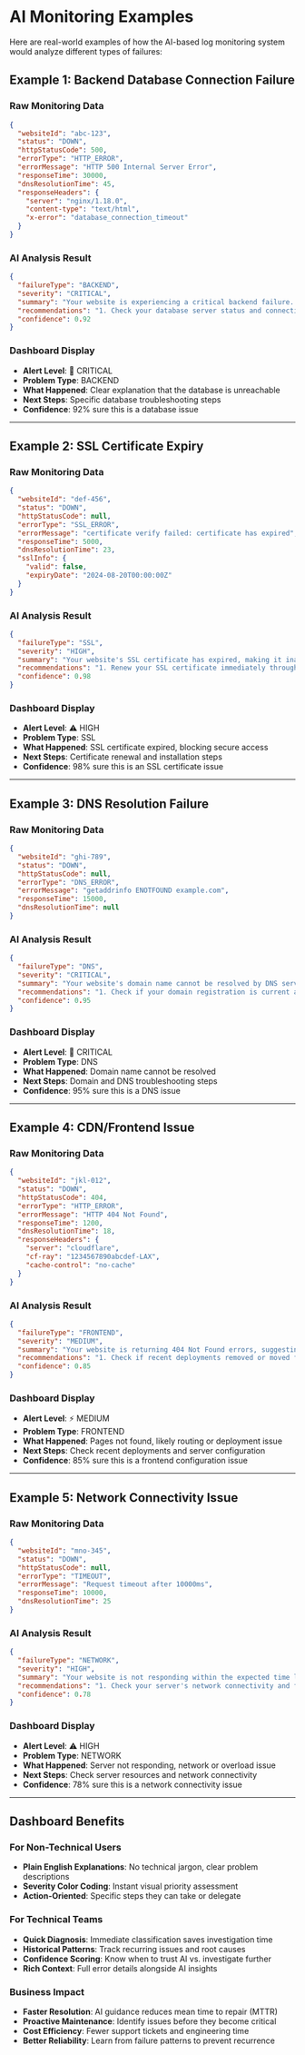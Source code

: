 # AI Monitoring Examples

Here are real-world examples of how the AI-based log monitoring system would analyze different types of failures:

## Example 1: Backend Database Connection Failure

### Raw Monitoring Data
```json
{
  "websiteId": "abc-123",
  "status": "DOWN",
  "httpStatusCode": 500,
  "errorType": "HTTP_ERROR",
  "errorMessage": "HTTP 500 Internal Server Error",
  "responseTime": 30000,
  "dnsResolutionTime": 45,
  "responseHeaders": {
    "server": "nginx/1.18.0",
    "content-type": "text/html",
    "x-error": "database_connection_timeout"
  }
}
```

### AI Analysis Result
```json
{
  "failureType": "BACKEND",
  "severity": "CRITICAL",
  "summary": "Your website is experiencing a critical backend failure. The server is responding with HTTP 500 errors, indicating an internal application problem. The error headers suggest a database connection timeout, which means your application cannot connect to its database.",
  "recommendations": "1. Check your database server status and connectivity 2. Verify database connection pools aren't exhausted 3. Review recent database configuration changes 4. Monitor database CPU and memory usage 5. Check for long-running queries that might be blocking connections",
  "confidence": 0.92
}
```

### Dashboard Display
- **Alert Level**: 🚨 CRITICAL
- **Problem Type**: BACKEND
- **What Happened**: Clear explanation that the database is unreachable
- **Next Steps**: Specific database troubleshooting steps
- **Confidence**: 92% sure this is a database issue

---

## Example 2: SSL Certificate Expiry

### Raw Monitoring Data
```json
{
  "websiteId": "def-456",
  "status": "DOWN",
  "httpStatusCode": null,
  "errorType": "SSL_ERROR",
  "errorMessage": "certificate verify failed: certificate has expired",
  "responseTime": 5000,
  "dnsResolutionTime": 23,
  "sslInfo": {
    "valid": false,
    "expiryDate": "2024-08-20T00:00:00Z"
  }
}
```

### AI Analysis Result
```json
{
  "failureType": "SSL",
  "severity": "HIGH",
  "summary": "Your website's SSL certificate has expired, making it inaccessible to users via HTTPS. This is a security issue that browsers will block, showing warning pages to visitors instead of your website.",
  "recommendations": "1. Renew your SSL certificate immediately through your certificate provider 2. Update the certificate on your web server 3. Verify the new certificate is properly installed 4. Set up automatic certificate renewal to prevent future expiry 5. Test HTTPS connectivity after renewal",
  "confidence": 0.98
}
```

### Dashboard Display
- **Alert Level**: ⚠️ HIGH
- **Problem Type**: SSL
- **What Happened**: SSL certificate expired, blocking secure access
- **Next Steps**: Certificate renewal and installation steps
- **Confidence**: 98% sure this is an SSL certificate issue

---

## Example 3: DNS Resolution Failure

### Raw Monitoring Data
```json
{
  "websiteId": "ghi-789",
  "status": "DOWN",
  "httpStatusCode": null,
  "errorType": "DNS_ERROR",
  "errorMessage": "getaddrinfo ENOTFOUND example.com",
  "responseTime": 15000,
  "dnsResolutionTime": null
}
```

### AI Analysis Result
```json
{
  "failureType": "DNS",
  "severity": "CRITICAL",
  "summary": "Your website's domain name cannot be resolved by DNS servers, making it completely inaccessible to users. This could be due to domain expiry, nameserver issues, or DNS configuration problems.",
  "recommendations": "1. Check if your domain registration is current and not expired 2. Verify your nameservers are responding and configured correctly 3. Test DNS resolution from different locations using tools like dig or nslookup 4. Contact your DNS provider if issues persist 5. Check for recent DNS configuration changes",
  "confidence": 0.95
}
```

### Dashboard Display
- **Alert Level**: 🚨 CRITICAL
- **Problem Type**: DNS
- **What Happened**: Domain name cannot be resolved
- **Next Steps**: Domain and DNS troubleshooting steps
- **Confidence**: 95% sure this is a DNS issue

---

## Example 4: CDN/Frontend Issue

### Raw Monitoring Data
```json
{
  "websiteId": "jkl-012",
  "status": "DOWN",
  "httpStatusCode": 404,
  "errorType": "HTTP_ERROR",
  "errorMessage": "HTTP 404 Not Found",
  "responseTime": 1200,
  "dnsResolutionTime": 18,
  "responseHeaders": {
    "server": "cloudflare",
    "cf-ray": "1234567890abcdef-LAX",
    "cache-control": "no-cache"
  }
}
```

### AI Analysis Result
```json
{
  "failureType": "FRONTEND",
  "severity": "MEDIUM",
  "summary": "Your website is returning 404 Not Found errors, suggesting that the requested pages or resources cannot be found. Since the response is coming through Cloudflare (based on headers), this appears to be a frontend routing or file serving issue rather than a complete server failure.",
  "recommendations": "1. Check if recent deployments removed or moved files 2. Verify your web server configuration and routing rules 3. Review Cloudflare cache settings and purge if necessary 4. Test direct server access bypassing CDN 5. Check for any recent configuration changes to your web server",
  "confidence": 0.85
}
```

### Dashboard Display
- **Alert Level**: ⚡ MEDIUM
- **Problem Type**: FRONTEND
- **What Happened**: Pages not found, likely routing or deployment issue
- **Next Steps**: Check recent deployments and server configuration
- **Confidence**: 85% sure this is a frontend configuration issue

---

## Example 5: Network Connectivity Issue

### Raw Monitoring Data
```json
{
  "websiteId": "mno-345",
  "status": "DOWN",
  "httpStatusCode": null,
  "errorType": "TIMEOUT",
  "errorMessage": "Request timeout after 10000ms",
  "responseTime": 10000,
  "dnsResolutionTime": 25
}
```

### AI Analysis Result
```json
{
  "failureType": "NETWORK",
  "severity": "HIGH",
  "summary": "Your website is not responding within the expected time limit, indicating potential network connectivity issues or server overload. DNS resolution is working (25ms), but the actual connection is timing out, suggesting the server is unreachable or overwhelmed.",
  "recommendations": "1. Check your server's network connectivity and firewall settings 2. Monitor server CPU and memory usage for overload conditions 3. Verify your hosting provider's network status 4. Test connectivity from different locations 5. Review recent changes to network configuration or security groups",
  "confidence": 0.78
}
```

### Dashboard Display
- **Alert Level**: ⚠️ HIGH
- **Problem Type**: NETWORK
- **What Happened**: Server not responding, network or overload issue
- **Next Steps**: Check server resources and network connectivity
- **Confidence**: 78% sure this is a network connectivity issue

---

## Dashboard Benefits

### For Non-Technical Users
- **Plain English Explanations**: No technical jargon, clear problem descriptions
- **Severity Color Coding**: Instant visual priority assessment
- **Action-Oriented**: Specific steps they can take or delegate

### For Technical Teams
- **Quick Diagnosis**: Immediate classification saves investigation time
- **Historical Patterns**: Track recurring issues and root causes
- **Confidence Scoring**: Know when to trust AI vs. investigate further
- **Rich Context**: Full error details alongside AI insights

### Business Impact
- **Faster Resolution**: AI guidance reduces mean time to repair (MTTR)
- **Proactive Maintenance**: Identify issues before they become critical
- **Cost Efficiency**: Fewer support tickets and engineering time
- **Better Reliability**: Learn from failure patterns to prevent recurrence
